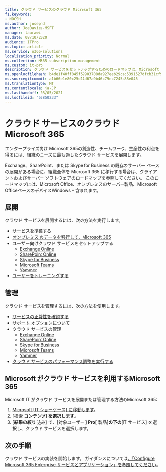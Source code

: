 ```yaml
---
title: クラウド サービスのクラウド Microsoft 365
f1.keywords:
- NOCSH
ms.author: josephd
author: JoeDavies-MSFT
manager: laurawi
ms.date: 08/10/2020
audience: ITPro
ms.topic: article
ms.service: o365-solutions
localization_priority: Normal
ms.collection: M365-subscription-management
ms.custom: it-pro
description: クラウド サービスをセットアップするためのロードマップは、Microsoft 365。
ms.openlocfilehash: b4de1f40ff845f59903708da927eeb29cec5391527dfcb31cf952d221a1beb19
ms.sourcegitcommit: a1b66e1e80c25d14d67a9b46c79ec7245d88e045
ms.translationtype: MT
ms.contentlocale: ja-JP
ms.lasthandoff: 08/05/2021
ms.locfileid: "53850233"
---
```

# <a name="cloud-services-roadmap-for-microsoft-365"></a>クラウド サービスのクラウド Microsoft 365

エンタープライズ向け Microsoft 365の創造性、チームワーク、生産性の利点を得るには、組織のニーズに最も適したクラウド サービスを展開します。

Exchange、SharePoint、または Skype for Business の既存のサーバー ベースの展開がある場合に、組織全体を Microsoft 365 に移行する場合は、クライアントおよびサーバー ソフトウェアのロードマップを[参照](client-server-software-roadmap-microsoft-365.md)してください。 このロードマップには、Microsoft Office、オンプレミスのサーバー製品、Microsoft OfficeベースのデバイスWindows &ndash; 含まれます。

## <a name="deploy"></a>展開

クラウド サービスを展開するには、次の方法を実行します。

- [サービスを準備する](configure-services-and-applications.md)
- [オンプレミス のデータを移行して、Microsoft 365](migrate-data-to-office-365.md)
- ユーザー向けクラウド サービスをセットアップする
  - [Exchange Online](/Exchange/exchange-online)
  - [SharePoint Online](/sharepoint/sharepoint-online)
  - [Skype for Business](/SkypeForBusiness/skype-for-business-online)
  - [Microsoft Teams](/MicrosoftTeams/Teams-overview)
  - [Yammer](https://support.office.com/article/e1464355-1f97-49ac-b2aa-dd320b179dbe)
- [ユーザーをトレーニングする](/office365/admin/admin-overview/get-started-with-office-365#training-resources-for-your-users)

## <a name="manage"></a>管理

クラウド サービスを管理するには、次の方法を使用します。 

- [サービスの正常性を確認する](view-service-health.md)
- [サポート オプションについて](../business-video/get-help-support.md)
- クラウド サービスの管理
  - [Exchange Online](/Exchange/exchange-online)
  - [SharePoint Online](https://support.office.com/article/79eb0420-8cbd-4bcb-a90b-ddc7d3ab4b3a)
  - [Skype for Business](/SkypeForBusiness/skype-for-business-online)
  - [Microsoft Teams](//MicrosoftTeams/quality-of-experience-review-guide)
  - [Yammer](https://support.office.com/article/e1464355-1f97-49ac-b2aa-dd320b179dbe)
- [クラウド サービスのパフォーマンス調整を実行する](tune-microsoft-365-performance.md)

## <a name="how-microsoft-does-cloud-services-for-microsoft-365"></a>Microsoft がクラウド サービスを利用するMicrosoft 365

Microsoft IT がクラウド サービスを展開または管理する方法のMicrosoft 365:

1. [Microsoft [IT ショーケース] に移動します](https://www.microsoft.com/itshowcase)。
2. [検索 **コンテンツ] を選択します**。
3. [**結果の絞り** 込み] で、[対象ユーザー **] Pro[** 製品]**の下の**[IT サービス] を選択し、クラウド サービスを選択します。 

## <a name="next-step"></a>次の手順

クラウド サービスの実装を開始します。 ガイダンスについては[、「Configure Microsoft 365 Enterprise サービスとアプリケーション」を参照してください](configure-services-and-applications.md)。